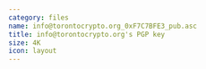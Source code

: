 ```yaml
---
category: files
name: info@torontocrypto.org_0xF7C7BFE3_pub.asc
title: info@torontocrypto.org's PGP key
size: 4K
icon: layout
---
```


